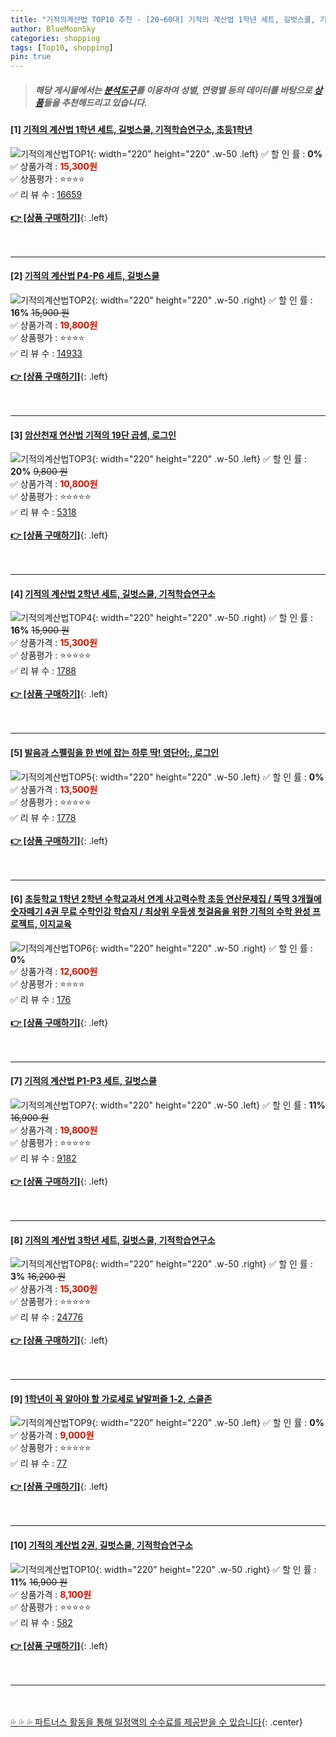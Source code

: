 ```yaml
---
title: "기적의계산법 TOP10 추천 - [20~60대] 기적의 계산법 1학년 세트, 길벗스쿨, 기적학습연구소, 초등1학년"
author: BlueMoonSky
categories: shopping
tags: [Top10, shopping]
pin: true
---
```


> ##### 해당 게시물에서는 [**분석도구**](https://itemscout.io/)를 이용하여 **성별**, **연령별** 등의 데이터를 바탕으로 [**상품**](https://link.coupang.com/a/baae76)들을 추천해드리고 있습니다.

#### [1] [기적의 계산법 1학년 세트, 길벗스쿨, 기적학습연구소, 초등1학년](https://link.coupang.com/re/AFFSDP?lptag=AF5964186&subid=bluemoonsky6999&pageKey=6271730582&traceid=V0-153&itemId=12829455619&vendorItemId=80095167791)
![기적의계산법TOP1](https://thumbnail9.coupangcdn.com/thumbnails/remote/230x230ex/image/retail/images/2022/01/05/18/9/c22dcbba-0184-47db-a12e-d4de70f6cb76.jpg){: width="220" height="220" .w-50 .left}
✅ 할 인 률 : **0%** <br>
✅ 상품가격 : <span style="color:#cb1400"> **15,300원** </span><br>
✅ 상품평가 : ⭐⭐⭐⭐<br>
✅ 리 뷰 수 : [16659](https://link.coupang.com/re/AFFSDP?lptag=AF5964186&subid=bluemoonsky6999&pageKey=6271730582&traceid=V0-153&itemId=12829455619&vendorItemId=80095167791)<br>
<br>
[**👉  [상품 구매하기]**](https://link.coupang.com/re/AFFSDP?lptag=AF5964186&subid=bluemoonsky6999&pageKey=6271730582&traceid=V0-153&itemId=12829455619&vendorItemId=80095167791){: .left}
<br>
<br>
<br>

***

#### [2] [기적의 계산법 P4-P6 세트, 길벗스쿨](https://link.coupang.com/re/AFFSDP?lptag=AF5964186&subid=bluemoonsky6999&pageKey=25668936&traceid=V0-153&itemId=99856976&vendorItemId=3191169819)
![기적의계산법TOP2](https://thumbnail7.coupangcdn.com/thumbnails/remote/230x230ex/image/vendor_inventory/2e0a/b07f029dd698f822243072caadbb2192b50f3a25c7742eb8bde74bfc8a00.jpg){: width="220" height="220" .w-50 .right}
✅ 할 인 률 : **16%** ~~<del class="base-price"> 15,900  </del>원~~<br>
✅ 상품가격 : <span style="color:#cb1400"> **19,800원** </span><br>
✅ 상품평가 : ⭐⭐⭐⭐<br>
✅ 리 뷰 수 : [14933](https://link.coupang.com/re/AFFSDP?lptag=AF5964186&subid=bluemoonsky6999&pageKey=25668936&traceid=V0-153&itemId=99856976&vendorItemId=3191169819)<br>
<br>
[**👉  [상품 구매하기]**](https://link.coupang.com/re/AFFSDP?lptag=AF5964186&subid=bluemoonsky6999&pageKey=25668936&traceid=V0-153&itemId=99856976&vendorItemId=3191169819){: .left}
<br>
<br>
<br>

***

#### [3] [암산천재 연산법 기적의 19단 곱셈, 로그인](https://link.coupang.com/re/AFFSDP?lptag=AF5964186&subid=bluemoonsky6999&pageKey=7455653778&traceid=V0-153&itemId=19420841310&vendorItemId=86532343757)
![기적의계산법TOP3](https://thumbnail10.coupangcdn.com/thumbnails/remote/230x230ex/image/retail/images/2023/07/10/11/3/90aa7504-5678-40a2-ba52-142f7b31025a.jpg){: width="220" height="220" .w-50 .left}
✅ 할 인 률 : **20%** ~~<del class="base-price"> 9,800  </del>원~~<br>
✅ 상품가격 : <span style="color:#cb1400"> **10,800원** </span><br>
✅ 상품평가 : ⭐⭐⭐⭐⭐<br>
✅ 리 뷰 수 : [5318](https://link.coupang.com/re/AFFSDP?lptag=AF5964186&subid=bluemoonsky6999&pageKey=7455653778&traceid=V0-153&itemId=19420841310&vendorItemId=86532343757)<br>
<br>
[**👉  [상품 구매하기]**](https://link.coupang.com/re/AFFSDP?lptag=AF5964186&subid=bluemoonsky6999&pageKey=7455653778&traceid=V0-153&itemId=19420841310&vendorItemId=86532343757){: .left}
<br>
<br>
<br>

***

#### [4] [기적의 계산법 2학년 세트, 길벗스쿨, 기적학습연구소](https://link.coupang.com/re/AFFSDP?lptag=AF5964186&subid=bluemoonsky6999&pageKey=6271730482&traceid=V0-153&itemId=12829455069&vendorItemId=80095166998)
![기적의계산법TOP4](https://thumbnail9.coupangcdn.com/thumbnails/remote/230x230ex/image/retail/images/2022/01/05/18/7/5c4026b9-dc29-4f30-b21a-bcb7f670b788.jpg){: width="220" height="220" .w-50 .right}
✅ 할 인 률 : **16%** ~~<del class="base-price"> 15,900  </del>원~~<br>
✅ 상품가격 : <span style="color:#cb1400"> **15,300원** </span><br>
✅ 상품평가 : ⭐⭐⭐⭐⭐<br>
✅ 리 뷰 수 : [1788](https://link.coupang.com/re/AFFSDP?lptag=AF5964186&subid=bluemoonsky6999&pageKey=6271730482&traceid=V0-153&itemId=12829455069&vendorItemId=80095166998)<br>
<br>
[**👉  [상품 구매하기]**](https://link.coupang.com/re/AFFSDP?lptag=AF5964186&subid=bluemoonsky6999&pageKey=6271730482&traceid=V0-153&itemId=12829455069&vendorItemId=80095166998){: .left}
<br>
<br>
<br>

***

#### [5] [발음과 스펠링을 한 번에 잡는 하루 딱! 영단어:, 로그인](https://link.coupang.com/re/AFFSDP?lptag=AF5964186&subid=bluemoonsky6999&pageKey=2317092450&traceid=V0-153&itemId=3999501837&vendorItemId=71983771471)
![기적의계산법TOP5](https://thumbnail8.coupangcdn.com/thumbnails/remote/230x230ex/image/vendor_inventory/6727/6d9176c015735667d20923e099fee9398bd308b006922fdc9b8dec1222cd.jpg){: width="220" height="220" .w-50 .left}
✅ 할 인 률 : **0%** <br>
✅ 상품가격 : <span style="color:#cb1400"> **13,500원** </span><br>
✅ 상품평가 : ⭐⭐⭐⭐⭐<br>
✅ 리 뷰 수 : [1778](https://link.coupang.com/re/AFFSDP?lptag=AF5964186&subid=bluemoonsky6999&pageKey=2317092450&traceid=V0-153&itemId=3999501837&vendorItemId=71983771471)<br>
<br>
[**👉  [상품 구매하기]**](https://link.coupang.com/re/AFFSDP?lptag=AF5964186&subid=bluemoonsky6999&pageKey=2317092450&traceid=V0-153&itemId=3999501837&vendorItemId=71983771471){: .left}
<br>
<br>
<br>

***

#### [6] [초등학교 1학년 2학년 수학교과서 연계 사고력수학 초등 연산문제집 / 뚝딱 3개월에 숫자떼기 4권 무료 수학인강 학습지 / 최상위 우등생 첫걸음을 위한 기적의 수학 완성 프로젝트, 이지교육](https://link.coupang.com/re/AFFSDP?lptag=AF5964186&subid=bluemoonsky6999&pageKey=6107907661&traceid=V0-153&itemId=11492216042&vendorItemId=73854414275)
![기적의계산법TOP6](https://thumbnail9.coupangcdn.com/thumbnails/remote/230x230ex/image/vendor_inventory/7228/3fbf3bffbbc6c30091601c6e29d36a78d142be028478896a0caf7fd5c6f1.jpg){: width="220" height="220" .w-50 .right}
✅ 할 인 률 : **0%** <br>
✅ 상품가격 : <span style="color:#cb1400"> **12,600원** </span><br>
✅ 상품평가 : ⭐⭐⭐⭐<br>
✅ 리 뷰 수 : [176](https://link.coupang.com/re/AFFSDP?lptag=AF5964186&subid=bluemoonsky6999&pageKey=6107907661&traceid=V0-153&itemId=11492216042&vendorItemId=73854414275)<br>
<br>
[**👉  [상품 구매하기]**](https://link.coupang.com/re/AFFSDP?lptag=AF5964186&subid=bluemoonsky6999&pageKey=6107907661&traceid=V0-153&itemId=11492216042&vendorItemId=73854414275){: .left}
<br>
<br>
<br>

***

#### [7] [기적의 계산법 P1-P3 세트, 길벗스쿨](https://link.coupang.com/re/AFFSDP?lptag=AF5964186&subid=bluemoonsky6999&pageKey=25668956&traceid=V0-153&itemId=99857059&vendorItemId=3191169811)
![기적의계산법TOP7](https://thumbnail6.coupangcdn.com/thumbnails/remote/230x230ex/image/vendor_inventory/77cb/4099de9fe5a87004d522cfe64a92704b5298dae07bfd36fe7794a307b34f.jpg){: width="220" height="220" .w-50 .left}
✅ 할 인 률 : **11%** ~~<del class="base-price"> 16,900  </del>원~~<br>
✅ 상품가격 : <span style="color:#cb1400"> **19,800원** </span><br>
✅ 상품평가 : ⭐⭐⭐⭐⭐<br>
✅ 리 뷰 수 : [9182](https://link.coupang.com/re/AFFSDP?lptag=AF5964186&subid=bluemoonsky6999&pageKey=25668956&traceid=V0-153&itemId=99857059&vendorItemId=3191169811)<br>
<br>
[**👉  [상품 구매하기]**](https://link.coupang.com/re/AFFSDP?lptag=AF5964186&subid=bluemoonsky6999&pageKey=25668956&traceid=V0-153&itemId=99857059&vendorItemId=3191169811){: .left}
<br>
<br>
<br>

***

#### [8] [기적의 계산법 3학년 세트, 길벗스쿨, 기적학습연구소](https://link.coupang.com/re/AFFSDP?lptag=AF5964186&subid=bluemoonsky6999&pageKey=6271730480&traceid=V0-153&itemId=12829455064&vendorItemId=80095166972)
![기적의계산법TOP8](https://thumbnail9.coupangcdn.com/thumbnails/remote/230x230ex/image/retail/images/2022/01/05/18/6/7b7b8418-fb31-4a0c-9c5a-8097cc3017f9.jpg){: width="220" height="220" .w-50 .right}
✅ 할 인 률 : **3%** ~~<del class="base-price"> 16,200  </del>원~~<br>
✅ 상품가격 : <span style="color:#cb1400"> **15,300원** </span><br>
✅ 상품평가 : ⭐⭐⭐⭐⭐<br>
✅ 리 뷰 수 : [24776](https://link.coupang.com/re/AFFSDP?lptag=AF5964186&subid=bluemoonsky6999&pageKey=6271730480&traceid=V0-153&itemId=12829455064&vendorItemId=80095166972)<br>
<br>
[**👉  [상품 구매하기]**](https://link.coupang.com/re/AFFSDP?lptag=AF5964186&subid=bluemoonsky6999&pageKey=6271730480&traceid=V0-153&itemId=12829455064&vendorItemId=80095166972){: .left}
<br>
<br>
<br>

***

#### [9] [1학년이 꼭 알아야 할 가로세로 낱말퍼즐 1-2, 스쿨존](https://link.coupang.com/re/AFFSDP?lptag=AF5964186&subid=bluemoonsky6999&pageKey=1093672307&traceid=V0-153&itemId=2050488893&vendorItemId=70049809921)
![기적의계산법TOP9](https://thumbnail7.coupangcdn.com/thumbnails/remote/230x230ex/image/vendor_inventory/0ea8/9a704d4f6c24dd8e1114634b08286786ce56ff8c9594b4a97dc0decce67e.jpg){: width="220" height="220" .w-50 .left}
✅ 할 인 률 : **0%** <br>
✅ 상품가격 : <span style="color:#cb1400"> **9,000원** </span><br>
✅ 상품평가 : ⭐⭐⭐⭐⭐<br>
✅ 리 뷰 수 : [77](https://link.coupang.com/re/AFFSDP?lptag=AF5964186&subid=bluemoonsky6999&pageKey=1093672307&traceid=V0-153&itemId=2050488893&vendorItemId=70049809921)<br>
<br>
[**👉  [상품 구매하기]**](https://link.coupang.com/re/AFFSDP?lptag=AF5964186&subid=bluemoonsky6999&pageKey=1093672307&traceid=V0-153&itemId=2050488893&vendorItemId=70049809921){: .left}
<br>
<br>
<br>

***

#### [10] [기적의 계산법 2권, 길벗스쿨, 기적학습연구소](https://link.coupang.com/re/AFFSDP?lptag=AF5964186&subid=bluemoonsky6999&pageKey=6271730493&traceid=V0-153&itemId=12829455135&vendorItemId=80095167174)
![기적의계산법TOP10](https://thumbnail9.coupangcdn.com/thumbnails/remote/230x230ex/image/rs_quotation_api/ngpevieu/8933bc0117964933ad9c4e53b631d84f.jpg){: width="220" height="220" .w-50 .right}
✅ 할 인 률 : **11%** ~~<del class="base-price"> 16,900  </del>원~~<br>
✅ 상품가격 : <span style="color:#cb1400"> **8,100원** </span><br>
✅ 상품평가 : ⭐⭐⭐⭐⭐<br>
✅ 리 뷰 수 : [582](https://link.coupang.com/re/AFFSDP?lptag=AF5964186&subid=bluemoonsky6999&pageKey=6271730493&traceid=V0-153&itemId=12829455135&vendorItemId=80095167174)<br>
<br>
[**👉  [상품 구매하기]**](https://link.coupang.com/re/AFFSDP?lptag=AF5964186&subid=bluemoonsky6999&pageKey=6271730493&traceid=V0-153&itemId=12829455135&vendorItemId=80095167174){: .left}
<br>
<br>
<br>

***
<br><br>[💦 💦 💦 파트너스 활동을 통해 일정액의 수수료를 제공받을 수 있습니다](https://link.coupang.com/a/baae76){: .center}